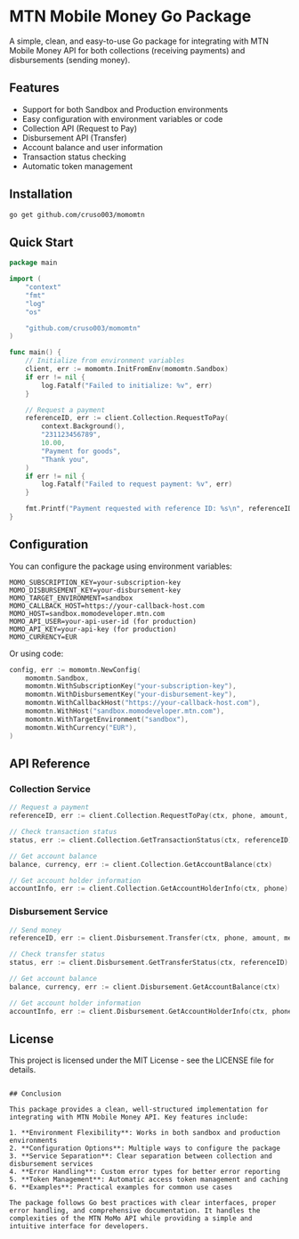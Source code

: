 # MTN Mobile Money Go Package

A simple, clean, and easy-to-use Go package for integrating with MTN Mobile Money API for both collections (receiving payments) and disbursements (sending money).

## Features

- Support for both Sandbox and Production environments
- Easy configuration with environment variables or code
- Collection API (Request to Pay)
- Disbursement API (Transfer)
- Account balance and user information
- Transaction status checking
- Automatic token management

## Installation

```bash
go get github.com/cruso003/momomtn
```

## Quick Start

```go
package main

import (
	"context"
	"fmt"
	"log"
	"os"

	"github.com/cruso003/momomtn"
)

func main() {
	// Initialize from environment variables
	client, err := momomtn.InitFromEnv(momomtn.Sandbox)
	if err != nil {
		log.Fatalf("Failed to initialize: %v", err)
	}

	// Request a payment
	referenceID, err := client.Collection.RequestToPay(
		context.Background(),
		"231123456789",
		10.00,
		"Payment for goods",
		"Thank you",
	)
	if err != nil {
		log.Fatalf("Failed to request payment: %v", err)
	}

	fmt.Printf("Payment requested with reference ID: %s\n", referenceID)
}
```

## Configuration

You can configure the package using environment variables:

```
MOMO_SUBSCRIPTION_KEY=your-subscription-key
MOMO_DISBURSEMENT_KEY=your-disbursement-key
MOMO_TARGET_ENVIRONMENT=sandbox
MOMO_CALLBACK_HOST=https://your-callback-host.com
MOMO_HOST=sandbox.momodeveloper.mtn.com
MOMO_API_USER=your-api-user-id (for production)
MOMO_API_KEY=your-api-key (for production)
MOMO_CURRENCY=EUR
```

Or using code:

```go
config, err := momomtn.NewConfig(
    momomtn.Sandbox,
    momomtn.WithSubscriptionKey("your-subscription-key"),
    momomtn.WithDisbursementKey("your-disbursement-key"),
    momomtn.WithCallbackHost("https://your-callback-host.com"),
    momomtn.WithHost("sandbox.momodeveloper.mtn.com"),
    momomtn.WithTargetEnvironment("sandbox"),
    momomtn.WithCurrency("EUR"),
)
```

## API Reference

### Collection Service

```go
// Request a payment
referenceID, err := client.Collection.RequestToPay(ctx, phone, amount, message, note)

// Check transaction status
status, err := client.Collection.GetTransactionStatus(ctx, referenceID)

// Get account balance
balance, currency, err := client.Collection.GetAccountBalance(ctx)

// Get account holder information
accountInfo, err := client.Collection.GetAccountHolderInfo(ctx, phone)
```

### Disbursement Service

```go
// Send money
referenceID, err := client.Disbursement.Transfer(ctx, phone, amount, message, note)

// Check transfer status
status, err := client.Disbursement.GetTransferStatus(ctx, referenceID)

// Get account balance
balance, currency, err := client.Disbursement.GetAccountBalance(ctx)

// Get account holder information
accountInfo, err := client.Disbursement.GetAccountHolderInfo(ctx, phone)
```

## License

This project is licensed under the MIT License - see the LICENSE file for details.
```

## Conclusion

This package provides a clean, well-structured implementation for integrating with MTN Mobile Money API. Key features include:

1. **Environment Flexibility**: Works in both sandbox and production environments
2. **Configuration Options**: Multiple ways to configure the package
3. **Service Separation**: Clear separation between collection and disbursement services
4. **Error Handling**: Custom error types for better error reporting
5. **Token Management**: Automatic access token management and caching
6. **Examples**: Practical examples for common use cases

The package follows Go best practices with clear interfaces, proper error handling, and comprehensive documentation. It handles the complexities of the MTN MoMo API while providing a simple and intuitive interface for developers.
